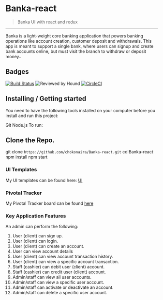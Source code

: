 # Banka-react
>Banka UI with react and redux
------------
Banka is a light-weight core banking application that powers banking operations like account creation, customer deposit and withdrawals. This app is meant to support a single bank, where users can signup and create bank accounts online, but must visit the branch to withdraw or deposit money..

## Badges
[![Build Status](https://travis-ci.com/chokonaira/Banka-react.svg?branch=staging)](https://travis-ci.com/chokonaira/Banka-react) ![Reviewed by Hound](https://img.shields.io/badge/Reviewed_by-Hound-yellow.svg) [![CircleCI](https://circleci.com/gh/chokonaira/Banka-react.svg?style=svg)](https://circleci.com/gh/chokonaira/Banka-react)

## Installing / Getting started
You need to have the following tools installed on your computer before you install and run this project:

Git
Node.js
To run:

## Clone the Repo.

git clone `https://github.com/chokonaira/Banka-react.git`
cd Banka-react
npm install
npm start

### UI Templates
My UI templates can be found here: [ UI ](https://banka--react.herokuapp.com/)

### Pivotal Tracker
My Pivotal Tracker board can be found [ here ](https://www.pivotaltracker.com/n/projects/2320730)

### Key Application Features
An admin can perform the following:
1. User (client) can sign up.
2. User (client) can login.
3. User (client) can create an account.
5. User can view account details
5. User (client) can view account transaction history.
6. User (client) can view a specific account transaction.
7. Staff (cashier) can debit user (client) account.
8. Staff (cashier) can credit user (client) account.
9. Admin/staff can view all user accounts.
10. Admin/staff can view a specific user account.
11. Admin/staff can activate or deactivate an account.
12. Admin/staff can delete a specific user account.
